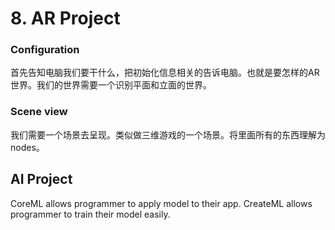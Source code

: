 # 8. AR Project

### Configuration
首先告知电脑我们要干什么，把初始化信息相关的告诉电脑。也就是要怎样的AR世界。我们的世界需要一个识别平面和立面的世界。

### Scene view
我们需要一个场景去呈现。类似做三维游戏的一个场景。将里面所有的东西理解为nodes。

## AI Project
CoreML allows programmer to apply model to their app. CreateML allows programmer to train their model easily.
